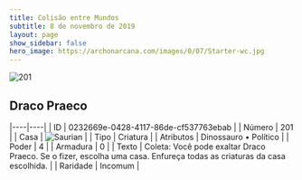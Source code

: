 ```yaml
---
title: Colisão entre Mundos
subtitle: 8 de novembro de 2019
layout: page
show_sidebar: false
hero_image: https://archonarcana.com/images/0/07/Starter-wc.jpg
---
```


![201](https://cdn.keyforgegame.com/media/card_front/pt/452_201_WRJF2544GG9G_pt.png)

## Draco Praeco

|----|----|
| ID | 0232669e-0428-4117-86de-cf537763ebab |
| Número | 201 |
| Casa | ![Saurian](https://archonarcana.com/images/thumb/9/9e/Saurian_P.png/22px-Saurian_P.png "Sauro") |
| Tipo | Criatura |
| Atributos | Dinossauro • Político |
| Poder | 4 |
| Armadura | 0 |
| Texto | Coleta: Você pode exaltar Draco Praeco. Se o fizer, escolha uma casa. Enfureça todas as criaturas da casa escolhida. |
| Raridade | Incomum |
